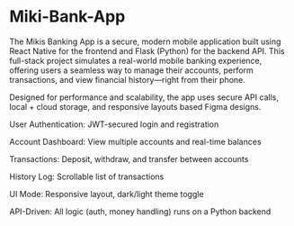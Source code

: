 # Miki-Bank-App

The Mikis Banking App is a secure, modern mobile application built using React Native for the frontend and Flask (Python) for the backend API. This full-stack project simulates a real-world mobile banking experience, offering users a seamless way to manage their accounts, perform transactions, and view financial history—right from their phone.

Designed for performance and scalability, the app uses secure API calls, local + cloud storage, and responsive layouts based Figma designs. 

User Authentication: JWT-secured login and registration

Account Dashboard: View multiple accounts and real-time balances

Transactions: Deposit, withdraw, and transfer between accounts

History Log: Scrollable list of transactions

UI Mode: Responsive layout, dark/light theme toggle

API-Driven: All logic (auth, money handling) runs on a Python backend


